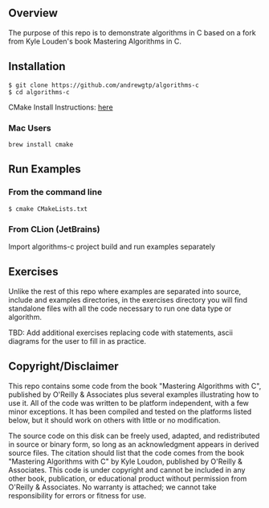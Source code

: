 
## Overview

The purpose of this repo is to demonstrate algorithms in C based on a fork from Kyle Louden's book Mastering Algorithms in C. 

## Installation
```
$ git clone https://github.com/andrewgtp/algorithms-c
$ cd algorithms-c
```
CMake Install Instructions: [here](https://cmake.org/install/)


### Mac Users
```
brew install cmake
```

## Run Examples

### From the command line

```
$ cmake CMakeLists.txt
```

### From CLion (JetBrains)
Import algorithms-c project
build and run examples separately


## Exercises
Unlike the rest of this repo where examples are separated into source, include and examples directories, in the exercises directory you will find standalone files with all the code necessary to run one data type or algorithm.

TBD:
Add additional exercises replacing code with statements, ascii diagrams for the user to fill in as practice.


## Copyright/Disclaimer

This repo contains some code from the book "Mastering Algorithms with C",  published by O'Reilly & Associates
plus several examples illustrating how to use it.  All of the code was written
to be platform independent, with a few minor exceptions.  It has been compiled
and tested  on the platforms listed below,  but it should work  on others with
little or no modification.


The source code on this disk can be freely used, adapted, and redistributed in
source or  binary form, so long as an acknowledgment appears in derived source
files. The citation should list that the code comes from the  book  "Mastering
Algorithms with C"  by Kyle Loudon,  published by O'Reilly & Associates.  This
code is under copyright and cannot be included in any other book, publication,
or  educational product  without  permission  from  O'Reilly & Associates.  No
warranty is attached; we cannot take responsibility for errors or  fitness for
use.
